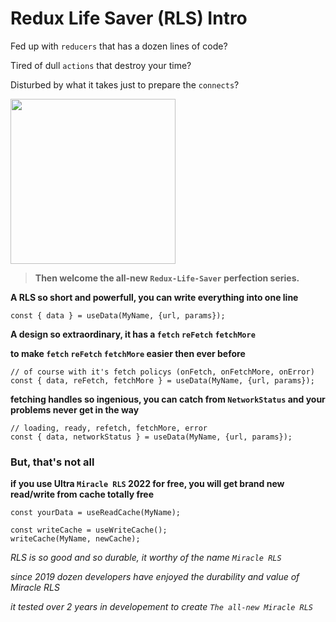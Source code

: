 # Redux Life Saver (RLS) Intro

Fed up with `reducers` that has a dozen lines of code?

Tired of dull `actions` that destroy your time?

Disturbed by what it takes just to prepare the `connects`?

<img src="https://i.imgur.com/Ppv5RhZ.gif" width="264" height="264">


>**Then welcome the all-new `Redux-Life-Saver` perfection series.**

**A RLS so short and powerfull, you can write everything into one line**

```
const { data } = useData(MyName, {url, params});
```


**A design so extraordinary, it has a `fetch` `reFetch` `fetchMore`**

**to make `fetch` `reFetch` `fetchMore` easier then ever before**

```
// of course with it's fetch policys (onFetch, onFetchMore, onError)
const { data, reFetch, fetchMore } = useData(MyName, {url, params});
```


**fetching handles so ingenious, you can catch from `NetworkStatus` and your problems never get in the way**

```
// loading, ready, refetch, fetchMore, error
const { data, networkStatus } = useData(MyName, {url, params});
```


### But, that's not all
**if you use Ultra `Miracle RLS` 2022 for free, you will get brand new read/write from cache totally free**
```
const yourData = useReadCache(MyName);
```
```
const writeCache = useWriteCache();
writeCache(MyName, newCache);
```

*RLS is so good and so durable, it worthy of the name `Miracle RLS`*

*since 2019 dozen developers have enjoyed the durability and value of Miracle RLS*

*it tested over 2 years in developement to create `The all-new Miracle RLS`*
